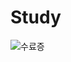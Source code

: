 # Study
![수료증](https://github.com/2unse0/Data-Safety-Zone-Analysis-Camp/assets/115604707/1cf2370e-4c7b-4be0-9f25-5fa123891395)
